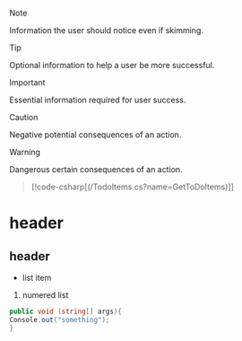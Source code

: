 >[!NOTE]
Information the user should notice even if skimming.
 
>[!TIP]
 Optional information to help a user be more successful.
 
> [!IMPORTANT]
 Essential information required for user success.

> [!CAUTION]
Negative potential consequences of an action.

> [!WARNING]
 Dangerous certain consequences of an action.

>[!code-csharp[(/TodoItems.cs?name=GetToDoItems)]]

# header
## header

* list item
  
1. numered list

```cs 
public void (string[] args){
Console.out("something");
}
```